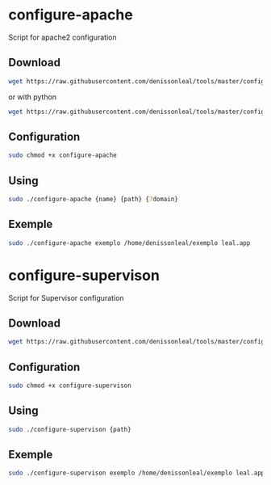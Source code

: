 # configure-apache

Script for apache2 configuration

## Download

```sh
wget https://raw.githubusercontent.com/denissonleal/tools/master/configure-apache/configure-apache.php -O configure-apache
```

or with python

```sh
wget https://raw.githubusercontent.com/denissonleal/tools/master/configure-apache/configure-apache.py -O configure-apache
```

## Configuration

```sh
sudo chmod +x configure-apache
```

## Using

```sh
sudo ./configure-apache {name} {path} {?domain}
```

## Exemple

```sh
sudo ./configure-apache exemplo /home/denissonleal/exemplo leal.app
```

# configure-supervison

Script for Supervisor configuration

## Download


```sh
wget https://raw.githubusercontent.com/denissonleal/tools/master/configure-supervison/configure-supervison.py -O configure-supervison
```

## Configuration

```sh
sudo chmod +x configure-supervison
```

## Using

```sh
sudo ./configure-supervison {path}
```

## Exemple

```sh
sudo ./configure-supervison exemplo /home/denissonleal/exemplo leal.app
```
